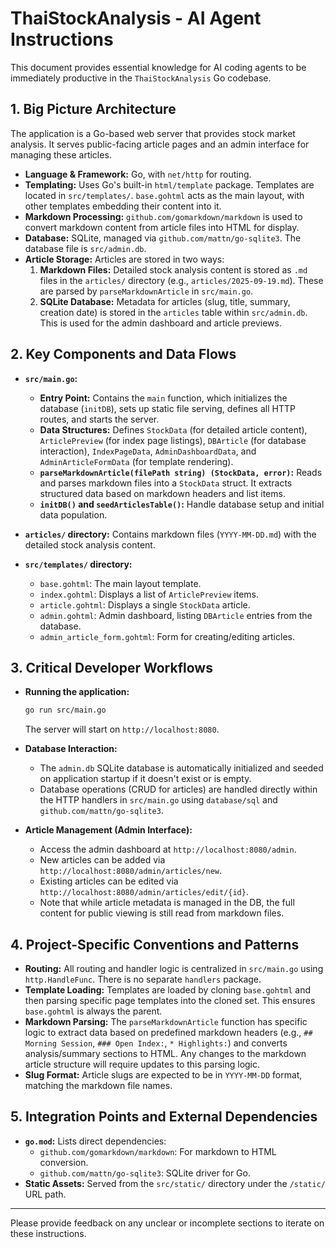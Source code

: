 # ThaiStockAnalysis - AI Agent Instructions

This document provides essential knowledge for AI coding agents to be immediately productive in the `ThaiStockAnalysis` Go codebase.

## 1. Big Picture Architecture

The application is a Go-based web server that provides stock market analysis. It serves public-facing article pages and an admin interface for managing these articles.

-   **Language & Framework:** Go, with `net/http` for routing.
-   **Templating:** Uses Go's built-in `html/template` package. Templates are located in `src/templates/`. `base.gohtml` acts as the main layout, with other templates embedding their content into it.
-   **Markdown Processing:** `github.com/gomarkdown/markdown` is used to convert markdown content from article files into HTML for display.
-   **Database:** SQLite, managed via `github.com/mattn/go-sqlite3`. The database file is `src/admin.db`.
-   **Article Storage:** Articles are stored in two ways:
    1.  **Markdown Files:** Detailed stock analysis content is stored as `.md` files in the `articles/` directory (e.g., `articles/2025-09-19.md`). These are parsed by `parseMarkdownArticle` in `src/main.go`.
    2.  **SQLite Database:** Metadata for articles (slug, title, summary, creation date) is stored in the `articles` table within `src/admin.db`. This is used for the admin dashboard and article previews.

## 2. Key Components and Data Flows

-   **`src/main.go`:**
    -   **Entry Point:** Contains the `main` function, which initializes the database (`initDB`), sets up static file serving, defines all HTTP routes, and starts the server.
    -   **Data Structures:** Defines `StockData` (for detailed article content), `ArticlePreview` (for index page listings), `DBArticle` (for database interaction), `IndexPageData`, `AdminDashboardData`, and `AdminArticleFormData` (for template rendering).
    -   **`parseMarkdownArticle(filePath string) (StockData, error)`:** Reads and parses markdown files into a `StockData` struct. It extracts structured data based on markdown headers and list items.
    -   **`initDB()` and `seedArticlesTable()`:** Handle database setup and initial data population.

-   **`articles/` directory:** Contains markdown files (`YYYY-MM-DD.md`) with the detailed stock analysis content.

-   **`src/templates/` directory:**
    -   `base.gohtml`: The main layout template.
    -   `index.gohtml`: Displays a list of `ArticlePreview` items.
    -   `article.gohtml`: Displays a single `StockData` article.
    -   `admin.gohtml`: Admin dashboard, listing `DBArticle` entries from the database.
    -   `admin_article_form.gohtml`: Form for creating/editing articles.

## 3. Critical Developer Workflows

-   **Running the application:**
    ```bash
    go run src/main.go
    ```
    The server will start on `http://localhost:8080`.

-   **Database Interaction:**
    -   The `admin.db` SQLite database is automatically initialized and seeded on application startup if it doesn't exist or is empty.
    -   Database operations (CRUD for articles) are handled directly within the HTTP handlers in `src/main.go` using `database/sql` and `github.com/mattn/go-sqlite3`.

-   **Article Management (Admin Interface):**
    -   Access the admin dashboard at `http://localhost:8080/admin`.
    -   New articles can be added via `http://localhost:8080/admin/articles/new`.
    -   Existing articles can be edited via `http://localhost:8080/admin/articles/edit/{id}`.
    -   Note that while article metadata is managed in the DB, the full content for public viewing is still read from markdown files.

## 4. Project-Specific Conventions and Patterns

-   **Routing:** All routing and handler logic is centralized in `src/main.go` using `http.HandleFunc`. There is no separate `handlers` package.
-   **Template Loading:** Templates are loaded by cloning `base.gohtml` and then parsing specific page templates into the cloned set. This ensures `base.gohtml` is always the parent.
-   **Markdown Parsing:** The `parseMarkdownArticle` function has specific logic to extract data based on predefined markdown headers (e.g., `## Morning Session`, `### Open Index:`, `* Highlights:`) and converts analysis/summary sections to HTML. Any changes to the markdown article structure will require updates to this parsing logic.
-   **Slug Format:** Article slugs are expected to be in `YYYY-MM-DD` format, matching the markdown file names.

## 5. Integration Points and External Dependencies

-   **`go.mod`:** Lists direct dependencies:
    -   `github.com/gomarkdown/markdown`: For markdown to HTML conversion.
    -   `github.com/mattn/go-sqlite3`: SQLite driver for Go.
-   **Static Assets:** Served from the `src/static/` directory under the `/static/` URL path.

---
Please provide feedback on any unclear or incomplete sections to iterate on these instructions.
